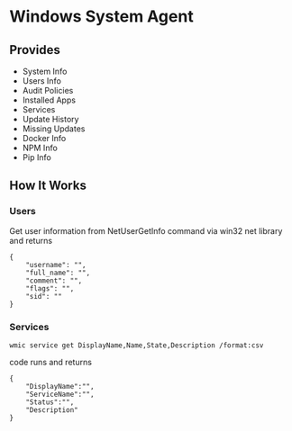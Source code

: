 # Windows System Agent

## Provides
- System Info
- Users Info
- Audit Policies
- Installed Apps
- Services
- Update History
- Missing Updates
- Docker Info
- NPM Info
- Pip Info


## How It Works

### Users
Get user information from NetUserGetInfo command via win32 net library and returns
```
{
    "username": "",
    "full_name": "",
    "comment": "",
    "flags": "",
    "sid": ""
}
```


### Services
```
wmic service get DisplayName,Name,State,Description /format:csv
```
code runs and returns

```
{
    "DisplayName":"",
    "ServiceName":"",
    "Status":"",
    "Description"
}
```